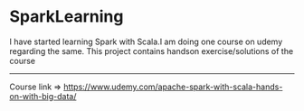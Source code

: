 # SparkLearning

I have started learning Spark with Scala.I am doing one course on udemy regarding the same.
This project contains handson exercise/solutions of the course

---

Course link => https://www.udemy.com/apache-spark-with-scala-hands-on-with-big-data/
